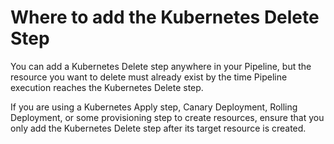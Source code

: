 # Where to add the Kubernetes Delete Step

You can add a Kubernetes Delete step anywhere in your Pipeline, but the resource you want to delete must already exist by the time Pipeline execution reaches the Kubernetes Delete step.

If you are using a Kubernetes Apply step, Canary Deployment, Rolling Deployment, or some provisioning step to create resources, ensure that you only add the Kubernetes Delete step after its target resource is created.
